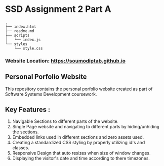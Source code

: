 # SSD Assignment 2 Part A
```
.
├── index.html
├── readme.md
├── scripts
│   └── index.js
└── styles
    └── style.css
```
### Website Location: https://soumodiptab.github.io

## Personal Porfolio Website
This repository contains the personal porfolio website created as part of Software Systems Development coursework.


## Key Features :
1. Navigable Sections to different parts of the website.
2. Single Page website and navigating to different parts by hiding/unhiding the sections.
3. Embedded links used in different sections and zero assets used.
4. Creating a standardized CSS styling by properly utilizing id's and classes.
5. Responsive Design that auto resizes when size of window changes.
6. Displaying the visitor's date and time according to there timezones.